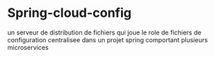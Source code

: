 # Spring-cloud-config
un serveur de distribution de fichiers qui joue le role de fichiers de configuration centralisee dans un projet spring comportant plusieurs microservices
